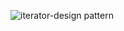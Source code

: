 ![iterator-design pattern](https://user-images.githubusercontent.com/61663422/153552227-edff0de0-7605-4d23-a6a1-aa65d323cc15.PNG)
